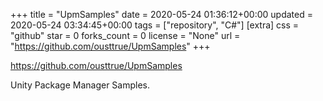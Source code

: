 +++
title = "UpmSamples"
date = 2020-05-24 01:36:12+00:00
updated = 2020-05-24 03:34:45+00:00
tags = ["repository", "C#"]
[extra]
css = "github"
star = 0
forks_count = 0
license = "None"
url = "https://github.com/ousttrue/UpmSamples"
+++

<https://github.com/ousttrue/UpmSamples>

Unity Package Manager Samples.
